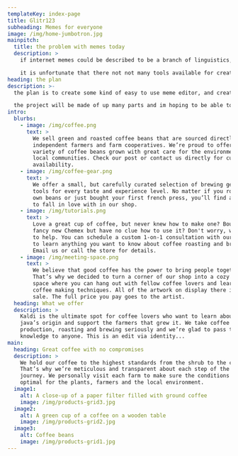 ```yaml
---
templateKey: index-page
title: Glitr123
subheading: Memes for everyone
image: /img/home-jumbotron.jpg
mainpitch:
  title: the problem with memes today
  description: >
    if internet memes could be described to be a branch of linguistics, it would be by far the most univesal language in the world. internet memes are able to express ideas, concepts, meaning, emotion, ...(the list goes on). internet memes also have the ability to to address an incredibly wide demographic. due to its nature in being made of simple templates and rules, it makes internet memes easy to understand regardless of an individuals background.

    it is unfortunate that there not not many tools available for creating memes for the masses. while memes are typically simple by their nature in expressing simple ideas or concepts, i still think that the ability to communicate in memes is still prohibitively difficult. people do not want to invest time into learning to to use complex image editing software to create a simple meme.
heading: the plan
description: >-
  the plan is to create some kind of easy to use meme editor, and create some king of social network around using memes to communicate.

  the project will be made of up many parts and im hoping to be able to fully document them in this blog.
intro:
  blurbs:
    - image: /img/coffee.png
      text: >
        We sell green and roasted coffee beans that are sourced directly from
        independent farmers and farm cooperatives. We’re proud to offer a
        variety of coffee beans grown with great care for the environment and
        local communities. Check our post or contact us directly for current
        availability.
    - image: /img/coffee-gear.png
      text: >
        We offer a small, but carefully curated selection of brewing gear and
        tools for every taste and experience level. No matter if you roast your
        own beans or just bought your first french press, you’ll find a gadget
        to fall in love with in our shop.
    - image: /img/tutorials.png
      text: >
        Love a great cup of coffee, but never knew how to make one? Bought a
        fancy new Chemex but have no clue how to use it? Don't worry, we’re here
        to help. You can schedule a custom 1-on-1 consultation with our baristas
        to learn anything you want to know about coffee roasting and brewing.
        Email us or call the store for details.
    - image: /img/meeting-space.png
      text: >
        We believe that good coffee has the power to bring people together.
        That’s why we decided to turn a corner of our shop into a cozy meeting
        space where you can hang out with fellow coffee lovers and learn about
        coffee making techniques. All of the artwork on display there is for
        sale. The full price you pay goes to the artist.
  heading: What we offer
  description: >
    Kaldi is the ultimate spot for coffee lovers who want to learn about their
    java’s origin and support the farmers that grew it. We take coffee
    production, roasting and brewing seriously and we’re glad to pass that
    knowledge to anyone. This is an edit via identity...
main:
  heading: Great coffee with no compromises
  description: >
    We hold our coffee to the highest standards from the shrub to the cup.
    That’s why we’re meticulous and transparent about each step of the coffee’s
    journey. We personally visit each farm to make sure the conditions are
    optimal for the plants, farmers and the local environment.
  image1:
    alt: A close-up of a paper filter filled with ground coffee
    image: /img/products-grid3.jpg
  image2:
    alt: A green cup of a coffee on a wooden table
    image: /img/products-grid2.jpg
  image3:
    alt: Coffee beans
    image: /img/products-grid1.jpg
---
```

